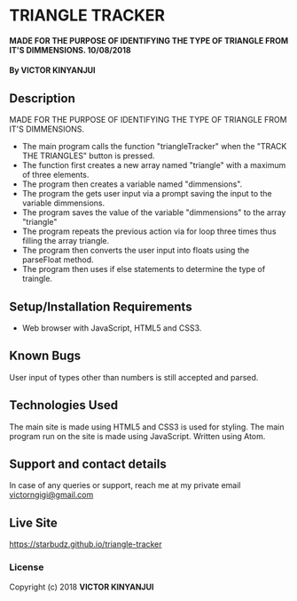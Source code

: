 # TRIANGLE TRACKER
#### MADE FOR THE PURPOSE OF IDENTIFYING THE TYPE OF TRIANGLE FROM IT'S DIMMENSIONS. 10/08/2018
#### By **VICTOR KINYANJUI**
## Description
MADE FOR THE PURPOSE OF IDENTIFYING THE TYPE OF TRIANGLE FROM IT'S DIMMENSIONS.
* The main program calls the function "triangleTracker" when the "TRACK THE TRIANGLES" button is pressed.
* The function first creates a new array named "triangle" with a maximum of three elements.
* The program then creates a variable named "dimmensions".
* The program the gets user input via a prompt saving the input to the variable dimmensions.
* The program saves the value of the variable "dimmensions" to the array "triangle"
* The program repeats the previous action via for loop three times thus filling the array triangle.
* The program then converts the user input into floats using the parseFloat method.
* The program then uses if else statements to determine the type of traingle.

## Setup/Installation Requirements
* Web browser with JavaScript, HTML5 and CSS3.
## Known Bugs
User input of types other than numbers is still accepted and parsed.
## Technologies Used
The main site is made using HTML5 and CSS3 is used for styling.
The main program run on the site is made using JavaScript.
Written using Atom.
## Support and contact details
In case of any queries or support, reach me at my private email victorngigi@gmail.com
## Live Site
https://starbudz.github.io/triangle-tracker
### License
Copyright (c) 2018 **VICTOR KINYANJUI**
